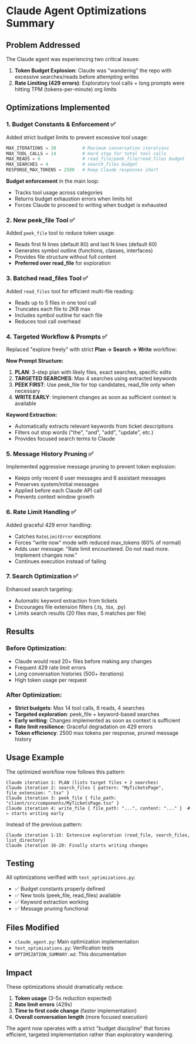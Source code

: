 # Claude Agent Optimizations Summary

## Problem Addressed

The Claude agent was experiencing two critical issues:

1. **Token Budget Explosion**: Claude was "wandering" the repo with excessive searches/reads before attempting writes
2. **Rate Limiting (429 errors)**: Exploratory tool calls + long prompts were hitting TPM (tokens-per-minute) org limits

## Optimizations Implemented

### 1. Budget Constants & Enforcement ✅

Added strict budget limits to prevent excessive tool usage:

```python
MAX_ITERATIONS = 30          # Maximum conversation iterations
MAX_TOOL_CALLS = 14          # Hard stop for total tool calls
MAX_READS = 6                # read_file/peek_file/read_files budget
MAX_SEARCHES = 4             # search_files budget
RESPONSE_MAX_TOKENS = 2500   # Keep Claude responses short
```

**Budget enforcement** in the main loop:

- Tracks tool usage across categories
- Returns budget exhaustion errors when limits hit
- Forces Claude to proceed to writing when budget is exhausted

### 2. New peek_file Tool ✅

Added `peek_file` tool to reduce token usage:

- Reads first N lines (default 80) and last N lines (default 60)
- Generates symbol outline (functions, classes, interfaces)
- Provides file structure without full content
- **Preferred over read_file** for exploration

### 3. Batched read_files Tool ✅

Added `read_files` tool for efficient multi-file reading:

- Reads up to 5 files in one tool call
- Truncates each file to 2KB max
- Includes symbol outline for each file
- Reduces tool call overhead

### 4. Targeted Workflow & Prompts ✅

Replaced "explore freely" with strict **Plan → Search → Write** workflow:

**New Prompt Structure:**

1. **PLAN**: 3-step plan with likely files, exact searches, specific edits
2. **TARGETED SEARCHES**: Max 4 searches using extracted keywords
3. **PEEK FIRST**: Use peek_file for top candidates, read_file only when necessary
4. **WRITE EARLY**: Implement changes as soon as sufficient context is available

**Keyword Extraction:**

- Automatically extracts relevant keywords from ticket descriptions
- Filters out stop words ("the", "and", "add", "update", etc.)
- Provides focused search terms to Claude

### 5. Message History Pruning ✅

Implemented aggressive message pruning to prevent token explosion:

- Keeps only recent 6 user messages and 6 assistant messages
- Preserves system/initial messages
- Applied before each Claude API call
- Prevents context window growth

### 6. Rate Limit Handling ✅

Added graceful 429 error handling:

- Catches `RateLimitError` exceptions
- Forces "write now" mode with reduced max_tokens (60% of normal)
- Adds user message: "Rate limit encountered. Do not read more. Implement changes now."
- Continues execution instead of failing

### 7. Search Optimization ✅

Enhanced search targeting:

- Automatic keyword extraction from tickets
- Encourages file extension filters (.ts, .tsx, .py)
- Limits search results (20 files max, 5 matches per file)

## Results

### Before Optimization:

- Claude would read 20+ files before making any changes
- Frequent 429 rate limit errors
- Long conversation histories (500+ iterations)
- High token usage per request

### After Optimization:

- **Strict budgets**: Max 14 tool calls, 6 reads, 4 searches
- **Targeted exploration**: peek_file + keyword-based searches
- **Early writing**: Changes implemented as soon as context is sufficient
- **Rate limit resilience**: Graceful degradation on 429 errors
- **Token efficiency**: 2500 max tokens per response, pruned message history

## Usage Example

The optimized workflow now follows this pattern:

```
Claude iteration 1: PLAN (lists target files + 2 searches)
Claude iteration 2: search_files { pattern: "MyTicketsPage", file_extension: ".tsx" }
Claude iteration 3: peek_file { file_path: "client/src/components/MyTicketsPage.tsx" }
Claude iteration 4: write_file { file_path: "...", content: "..." }  # ← starts writing early
```

Instead of the previous pattern:

```
Claude iteration 1-15: Extensive exploration (read_file, search_files, list_directory)
Claude iteration 16-20: Finally starts writing changes
```

## Testing

All optimizations verified with `test_optimizations.py`:

- ✅ Budget constants properly defined
- ✅ New tools (peek_file, read_files) available
- ✅ Keyword extraction working
- ✅ Message pruning functional

## Files Modified

- `claude_agent.py`: Main optimization implementation
- `test_optimizations.py`: Verification tests
- `OPTIMIZATION_SUMMARY.md`: This documentation

## Impact

These optimizations should dramatically reduce:

1. **Token usage** (3-5x reduction expected)
2. **Rate limit errors** (429s)
3. **Time to first code change** (faster implementation)
4. **Overall conversation length** (more focused execution)

The agent now operates with a strict "budget discipline" that forces efficient, targeted implementation rather than exploratory wandering.
